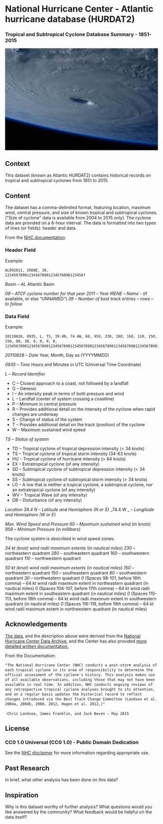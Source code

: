 
# National Hurricane Center - Atlantic hurricane database (HURDAT2)

### Tropical and Subtropical Cyclone Database Summary - 1851-2015

![Satellite Image of Hurricane](/images/NASA_hurricane.jpg)

## Context
This dataset (known as Atlantic HURDAT2) contains historical records
on tropical and subtropical cyclones from 1851 to 2015.

## Content
The dataset has a comma-delimited format, featuring location, maximum wind,
central pressure, and size of known tropical and subtropical cyclones.
("Size of cyclone" data is available from 2004 to 2015 only).  The cyclone
data are provided on a 6-hour interval.  The data is formatted into two types
of lines (or fields): header and data.

From the [NHC documentation](http://www.nhc.noaa.gov/data/hurdat/hurdat2-format-atlantic.pdf):

### Header Field

Example:
```
AL092011, IRENE, 39,
1234567890123456789012345768901234567
```
*Basin* – _AL_
Atlantic Basin

_09_ – *ATCF cyclone number for that year*
_2011_ – *Year*
_IRENE_ – *Name* - (if available, or else “UNNAMED”)
_39_ – *Number of best track entries – rows – to follow*

### Data Field

Example:
```
20110828, 0935, L, TS, 39.4N, 74.4W, 60, 959, 230, 280, 160, 110, 150, 150, 80, 30, 0, 0, 0, 0,
123456789012345678901234567890123456789012345678901234567890123456789012345678901234567890123456789012345678901234567890
```
_20110828_ – *Date*
Year, Month, Day as (YYYYMMDD)

_0935_ – *Time*
Hours and Minutes in UTC (Universal Time Coordinate)

_L_ – *Record Identifier*
<ul>
<li>C – Closest approach to a coast, not followed by a landfall</li>
<li>G – Genesis</li>
<li>I – An intensity peak in terms of both pressure and wind</li>
<li>L – Landfall (center of system crossing a coastline)</li>
<li>P – Minimum in central pressure</li>
<li>R – Provides additional detail on the intensity of the cyclone when rapid changes are underway</li>
<li>S – Change of status of the system</li>
<li>T – Provides additional detail on the track (position) of the cyclone</li>
<li>W – Maximum sustained wind speed</li>
</ul>

_TS_ – *Status of system*
<ul>
<li>TD – Tropical cyclone of tropical depression intensity (< 34 knots)</li>
<li>TS – Tropical cyclone of tropical storm intensity (34-63 knots)</li>
<li>HU – Tropical cyclone of hurricane intensity (> 64 knots)</li>
<li>EX – Extratropical cyclone (of any intensity)</li>
<li>SD – Subtropical cyclone of subtropical depression intensity (< 34 knots)</li>
<li>SS – Subtropical cyclone of subtropical storm intensity (> 34 knots)</li>
<li>LO – A low that is neither a tropical cyclone, a subtropical cyclone, nor an extratropical cyclone (of any intensity)</li>
<li>WV – Tropical Wave (of any intensity)</li>
<li>DB – Disturbance (of any intensity)</li>
</ul>

*Location*
_39.4 N_ – *Latitude and Hemisphere (N or S)*
_74.4 W _ – *Longitude and Hemisphere (W or E)*

*Max. Wind Speed and Pressure*
_60_ – *Maximum sustained wind* (in _knots_)
_959_ – *Minimum Pressure* (in _millibars_)

The cyclone system is described in wind speed zones:

*34 kt (knot) wind radii maximum extents* (in _nautical miles_)
_230_ – northeastern quadrant
_280_ – southeastern quadrant
_160_ – southwestern quadrant
_110_ – northwestern quadrant

*50 kt (knot) wind radii maximum extents* (in _nautical miles_)
_150_ – northeastern quadrant
_150_ – southeastern quadrant
_80_  – southwestern quadrant
_30_ – northwestern quadrant
_0_ (Spaces 98-101, before 16th comma) – 64 kt wind radii maximum extent in northeastern quadrant (in nautical miles)
_0_ (Spaces 104-107, before 17th comma) – 64 kt wind radii maximum extent in southeastern quadrant (in nautical miles)
_0_ (Spaces 110-113, before 18th comma) – 64 kt wind radii maximum extent in southwestern quadrant (in nautical miles)
_0_ (Spaces 116-119, before 19th comma) – 64 kt wind radii maximum extent in northwestern quadrant (in nautical miles)

## Acknowledgements

[The data](http://www.nhc.noaa.gov/data/#hurdat), and the description above were derived from the [National Hurricane
Center Data Archive](http://www.nhc.noaa.gov/data/), and the Center has also provided [more detailed written documentation.](http://www.nhc.noaa.gov/data/hurdat/hurdat2-format-atlantic.pdf)

From the Documentation:
```
"The National Hurricane Center (NHC) conducts a post-storm analysis of each tropical cyclone in its area of responsibility to determine the official assessment of the cyclone's history. This analysis makes use of all available observations, including those that may not have been available in real time. In addition, NHC conducts ongoing reviews of any retrospective tropical cyclone analyses brought to its attention, and on a regular basis updates the historical record to reflect changes introduced via the Best Track Change Committee (Landsea et al. 2004a, 2004b, 2008, 2012, Hagen et al. 2012,)"

-Chris Landsea, James Franklin, and Jack Beven – May 2015
```

## License

### CC0 1.0 Universal (CC0 1.0) - Public Domain Dedication

See the [NHC disclaimer](http://www.weather.gov/disclaimer) for more information
regarding appropriate use.

## Past Research

In brief, what other analysis has been done on this data?

## Inspiration

Why is this dataset worthy of further analysis?
What questions would you like answered by the community?
What feedback would be helpful on the data itself?
